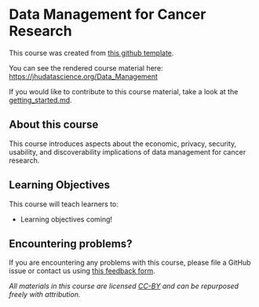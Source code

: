 # Data Management for Cancer Research

This course was created from [this github template](https://github.com/jhudsl/DaSL_Course_Template_Bookdown).

You can see the rendered course material here:  https://jhudatascience.org/Data_Management

If you would like to contribute to this course material, take a look at the [getting_started.md](./getting_started.md).

## About this course

This course introduces aspects about the economic, privacy, security, usability, and discoverability implications of data management for cancer research.

## Learning Objectives

This course will teach learners to:  

- Learning objectives coming!

## Encountering problems?

If you are encountering any problems with this course, please file a GitHub issue or contact us using [this feedback form](https://docs.google.com/forms/d/e/1FAIpQLSeYwgP9ZKGRCCkLV2vnMZy9ZLSqXZTUKTFKDVYEy95aXzw2Bg/viewform).

_All materials in this course are licensed [CC-BY](https://tldrlegal.com/license/creative-commons-attribution-(cc)) and can be repurposed freely with attribution._
